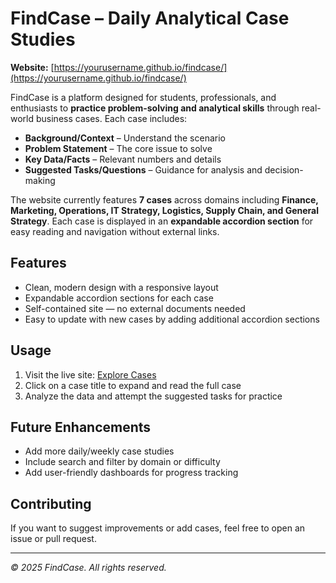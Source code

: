 # FindCase – Daily Analytical Case Studies

**Website:** [https://yourusername.github.io/findcase/](https://yourusername.github.io/findcase/)

FindCase is a platform designed for students, professionals, and enthusiasts to **practice problem-solving and analytical skills** through real-world business cases. Each case includes:

- **Background/Context** – Understand the scenario
- **Problem Statement** – The core issue to solve
- **Key Data/Facts** – Relevant numbers and details
- **Suggested Tasks/Questions** – Guidance for analysis and decision-making

The website currently features **7 cases** across domains including **Finance, Marketing, Operations, IT Strategy, Logistics, Supply Chain, and General Strategy**. Each case is displayed in an **expandable accordion section** for easy reading and navigation without external links.  

## Features
- Clean, modern design with a responsive layout
- Expandable accordion sections for each case
- Self-contained site — no external documents needed
- Easy to update with new cases by adding additional accordion sections

## Usage
1. Visit the live site: [Explore Cases](https://yourusername.github.io/findcase/cases.html)
2. Click on a case title to expand and read the full case
3. Analyze the data and attempt the suggested tasks for practice

## Future Enhancements
- Add more daily/weekly case studies
- Include search and filter by domain or difficulty
- Add user-friendly dashboards for progress tracking

## Contributing
If you want to suggest improvements or add cases, feel free to open an issue or pull request.  

---

*© 2025 FindCase. All rights reserved.*
